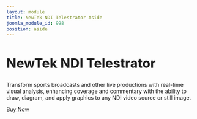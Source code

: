 ```yaml
---
layout: module
title: NewTek NDI Telestrator Aside
joomla_module_id: 998
position: aside
---
```

<!-- Module: NewTek NDI Telestrator Aside -->
<h2 style="font-size: 34px; line-height: 40px;">NewTek NDI Telestrator</h2>
<p>Transform sports broadcasts and other live productions with real-time visual analysis, enhancing coverage and commentary with the ability to draw, diagram, and apply graphics to any NDI video source or still image.</p>
<p class="cta-container"><a href="https://store.newtek.com/index.php/ip/telestrator.html" target="_blank" class="cta-blue cta-small align-center block">Buy Now</a></p>
<!--<h2 style="font-size: 30px; padding-top: 2em;">Resources</h2>
<ul>
	<li style="margin-left: 1em;"><a href="#">Remote Caller Guide</a></li>
	<li style="margin-left: 1em;"><a href="#">Advanced Network Tips</a></li>
	<li style="margin-left: 1em;"><a href="#">Talkshow Workflow Diagram</a></li>
</ul>-->
